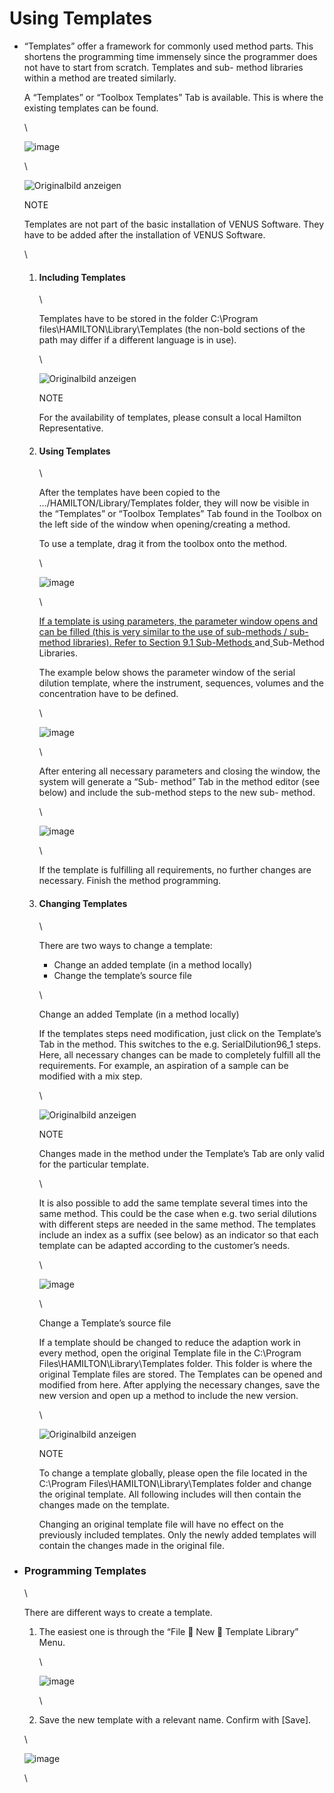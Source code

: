 # Using Templates

*   “Templates” offer a framework for commonly used method parts. This shortens the programming time immensely since the programmer does not have to start from scratch. Templates and sub- method libraries within a method are treated similarly.

    A “Templates” or “Toolbox Templates” Tab is available. This is where the existing templates can be found.

    \


    ![image](../../.gitbook/assets/Image\_435.jpg)

    \


    ![Originalbild anzeigen](../../.gitbook/assets/Image\_436.gif)

    NOTE

    Templates are not part of the basic installation of VENUS Software. They have to be added after the installation of VENUS Software.

    \


    1.  #### ‌Including Templates‌

        \


        Templates have to be stored in the folder C:\Program files\HAMILTON\Library\Templates (the non-bold sections of the path may differ if a different language is in use).

        \


        ![Originalbild anzeigen](../../.gitbook/assets/Image\_437.gif)

        NOTE

        For the availability of templates, please consult a local Hamilton Representative.
    2.  #### ‌Using Templates‌

        \


        After the templates have been copied to the …/HAMILTON/Library/Templates folder, they will now be visible in the “Templates” or “Toolbox Templates” Tab found in the Toolbox on the left side of the window when opening/creating a method.

        To use a template, drag it from the toolbox onto the method.

        \


        ![image](../../.gitbook/assets/Image\_438.jpg)

        \


        [If a template is using parameters, the parameter window opens and can be filled (this is very similar to the use of sub-methods / sub-method libraries). Refer to ](Using\_Templates.md#bookmark199)[Section 9.1 Sub-Methods ](Using\_Templates.md#bookmark199)and[ ](Using\_Templates.md#bookmark199)Sub-Method Libraries.

        The example below shows the parameter window of the serial dilution template, where the instrument, sequences, volumes and the concentration have to be defined.

        \


        ![image](../../.gitbook/assets/Image\_439.gif)

        \


        After entering all necessary parameters and closing the window, the system will generate a “Sub- method” Tab in the method editor (see below) and include the sub-method steps to the new sub- method.

        \


        ![image](../../.gitbook/assets/Image\_440.gif)

        \


        If the template is fulfilling all requirements, no further changes are necessary. Finish the method programming.
    3.  #### ‌Changing Templates‌

        \


        There are two ways to change a template:

        * Change an added template (in a method locally)
        * Change the template’s source file

        \


        Change an added Template (in a method locally)

        If the templates steps need modification, just click on the Template’s Tab in the method. This switches to the e.g. SerialDilution96\_1 steps. Here, all necessary changes can be made to completely fulfill all the requirements. For example, an aspiration of a sample can be modified with a mix step.

        \


        ![Originalbild anzeigen](../../.gitbook/assets/Image\_441.gif)

        NOTE

        Changes made in the method under the Template’s Tab are only valid for the particular template.

        \


        It is also possible to add the same template several times into the same method. This could be the case when e.g. two serial dilutions with different steps are needed in the same method. The templates include an index as a suffix (see below) as an indicator so that each template can be adapted according to the customer’s needs.

        \


        ![image](../../.gitbook/assets/Image\_442.png)

        \


        Change a Template’s source file

        If a template should be changed to reduce the adaption work in every method, open the original Template file in the C:\Program Files\HAMILTON\Library\Templates folder. This folder is where the original Template files are stored. The Templates can be opened and modified from here. After applying the necessary changes, save the new version and open up a method to include the new version.

        \


        ![Originalbild anzeigen](../../.gitbook/assets/Image\_443.gif)

        NOTE

        To change a template globally, please open the file located in the C:\Program Files\HAMILTON\Library\Templates folder and change the original template. All following includes will then contain the changes made on the template.

        Changing an original template file will have no effect on the previously included templates. Only the newly added templates will contain the changes made in the original file.
*   ### ‌Programming Templates‌

    \


    There are different ways to create a template.

    1.  The easiest one is through the “File  New  Template Library” Menu.

        \


        ![image](../../.gitbook/assets/Image\_444.jpg)

        \

    2. Save the new template with a relevant name. Confirm with \[Save].

    \


    ![image](../../.gitbook/assets/Image\_445.jpg)

    \
